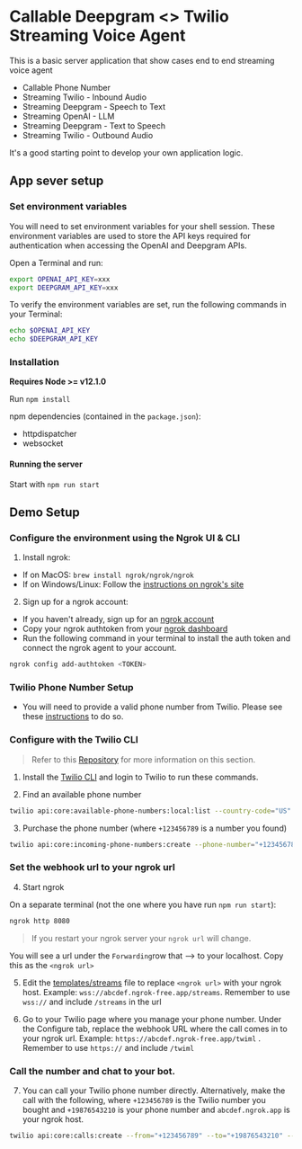 # Callable Deepgram <> Twilio Streaming Voice Agent

This is a basic server application that show cases end to end streaming voice agent

* Callable Phone Number
* Streaming Twilio - Inbound Audio
* Streaming Deepgram - Speech to Text
* Streaming OpenAI - LLM
* Streaming Deepgram - Text to Speech
* Streaming Twilio - Outbound Audio

It's a good starting point to develop your own application logic.

## App sever setup


### Set environment variables

 You will need to set environment variables for your shell session. These environment variables are used to store the API keys required for authentication when accessing the OpenAI and Deepgram APIs.

 Open a Terminal and run:

```sh
export OPENAI_API_KEY=xxx
export DEEPGRAM_API_KEY=xxx
```

To verify the environment variables are set, run the following commands in your Terminal:

```sh
echo $OPENAI_API_KEY
echo $DEEPGRAM_API_KEY
```

### Installation

**Requires Node >= v12.1.0**

Run `npm install`

npm dependencies (contained in the `package.json`):
* httpdispatcher
* websocket

#### Running the server

Start with `npm run start`

## Demo Setup

### Configure the environment using the Ngrok UI & CLI

1. Install ngrok:
- If on MacOS: `brew install ngrok/ngrok/ngrok`
- If on Windows/Linux: Follow the [instructions on ngrok's site](https://ngrok.com/docs/getting-started/)

2. Sign up for a ngrok account:
- If you haven't already, sign up for an [ngrok account](https://dashboard.ngrok.com/get-started/setup/macos)
- Copy your ngrok authtoken from your [ngrok dashboard](https://dashboard.ngrok.com/get-started/your-authtoken)
- Run the following command in your terminal to install the auth token and connect the ngrok agent to your account.

```sh
ngrok config add-authtoken <TOKEN>
```

### Twilio Phone Number Setup

- You will need to provide a valid phone number from Twilio. Please see these [instructions](https://help.twilio.com/articles/223135247-How-to-Search-for-and-Buy-a-Twilio-Phone-Number-from-Console) to do so.

### Configure with the Twilio CLI

> Refer to this [Repository](https://github.com/twilio/media-streams/tree/master/node/connect-basic) for more information on this section.

1. Install the [Twilio CLI](https://www.twilio.com/docs/twilio-cli/quickstart) and login to Twilio to run these commands.

2. Find an available phone number

```sh
twilio api:core:available-phone-numbers:local:list --country-code="US" --voice-enabled --properties="phoneNumber"`
```

3. Purchase the phone number (where `+123456789` is a number you found)

```sh
twilio api:core:incoming-phone-numbers:create --phone-number="+123456789"`
```

### Set the webhook url to your ngrok url

4. Start ngrok

On a separate terminal (not the one where you have run `npm run start`):

```sh
ngrok http 8080
```
> If you restart your ngrok server your `ngrok url` will change.

You will see a url under the `Forwarding`row that --> to your localhost. Copy this as the `<ngrok url>`

5. Edit the [templates/streams](templates/streams.xml) file to replace `<ngrok url>` with your ngrok host. Example: `wss://abcdef.ngrok-free.app/streams`. Remember to use `wss://` and include `/streams` in the url 

6. Go to your Twilio page where you manage your phone number. Under the Configure tab, replace the webhook URL where the call comes in to your ngrok url. Example: `https://abcdef.ngrok-free.app/twiml` . Remember to use `https://` and include `/twiml`

### Call the number and chat to your bot.

7. You can call your Twilio phone number directly. Alternatively, make the call with the following, where `+123456789` is the Twilio number you bought and `+19876543210` is your phone number and `abcdef.ngrok.app` is your ngrok host.

```sh
twilio api:core:calls:create --from="+123456789" --to="+19876543210" --url="https://abcdef.ngrok.app/twiml"
```
